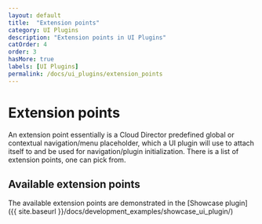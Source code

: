 ```yaml
---
layout: default
title:  "Extension points"
category: UI Plugins
description: "Extension points in UI Plugins"
catOrder: 4
order: 3
hasMore: true
labels: [UI Plugins]
permalink: /docs/ui_plugins/extension_points
---
```

# Extension points
An extension point essentially is a Cloud Director predefined global or contextual navigation/menu placeholder, 
which a UI plugin will use to attach itself to and be used for navigation/plugin initialization. 
There is a list of extension points, one can pick from.

## Available extension points
The available extension points are demonstrated in the [Showcase plugin]({{ site.baseurl }}/docs/development_examples/showcase_ui_plugin/)